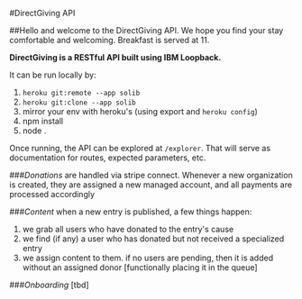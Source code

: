 #DirectGiving API

##Hello and welcome to the DirectGiving API. We hope you find your stay comfortable and welcoming. Breakfast is served at 11.

**DirectGiving is a RESTful API built using IBM Loopback.**

It can be run locally by:

1. `heroku git:remote --app solib`
2. `heroku git:clone --app solib`
3. mirror your env with heroku's (using export and `heroku config`)
4. npm install
5. node .

Once running, the API can be explored at `/explorer`.
That will serve as documentation for routes, expected parameters, etc.

###*Donations*
are handled via stripe connect. Whenever a new organization is created, they are assigned a new managed account, and all payments are processed accordingly

###*Content*
when a new entry is published, a few things happen:
1. we grab all users who have donated to the entry's cause
2. we find (if any) a user who has donated but not received a specialized entry
3. we assign content to them. if no users are pending, then it is added without an assigned donor [functionally placing it in the queue]

###*Onboarding*
[tbd]
